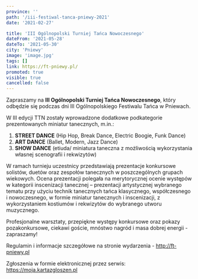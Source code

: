 ```yaml
---
province: ''
path: '/iii-festiwal-tanca-pniewy-2021'
date: '2021-02-27'

title: 'III Ogólnopolski Turniej Tańca Nowoczesnego'
dateFrom: '2021-05-28'
dateTo: '2021-05-30'
city: 'Pniewy'
image: 'image.jpg'
tags: []
link: https://ft-pniewy.pl/
promoted: true
visible: true
cancelled: false
---
```

Zapraszamy na **III Ogólnopolski Turniej Tańca Nowoczesnego**, który odbędzie się podczas dni III Ogólnopolskiego Festiwalu Tańca w Pniewach. 

W III edycji TTN zostały wprowadzone dodatkowe podkategorie prezentowanych miniatur tanecznych, m.in.:
1. **STREET DANCE** (Hip Hop, Break Dance, Electric Boogie, Funk Dance)
2. **ART DANCE** (Ballet, Modern, Jazz Dance)
3. **SHOW DANCE** (etiuda/ miniatura taneczna z możliwością wykorzystania własnej scenografii i rekwizytów)

W ramach turnieju uczestnicy przedstawiają prezentacje konkursowe solistów, duetów oraz zespołów tanecznych w poszczególnych grupach wiekowych. Ocena prezentacji polegała na merytorycznej ocenie występów w kategorii inscenizacji tanecznej – prezentacji artystycznej wybranego tematu przy użyciu technik tanecznych tańca klasycznego, współczesnego i nowoczesnego, w formie miniatur tanecznych i inscenizacji, z wykorzystaniem kostiumów i rekwizytów do wybranego utworu muzycznego.

Profesjonalne warsztaty, przepiękne występy konkursowe oraz pokazy pozakonkursowe, ciekawi goście, mnóstwo nagród i masa dobrej energii - zapraszamy!

Regulamin i informacje szczegółowe na stronie wydarzenia - http://ft-pniewy.pl 

Zgłoszenia w formie elektronicznej przez serwis: https://moja.kartazgloszen.pl
